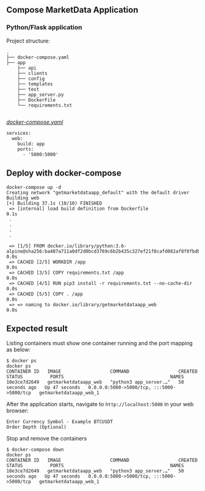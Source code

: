 ## Compose MarketData Application
### Python/Flask application

Project structure:
```
.
├── docker-compose.yaml
├── app
    ├── api
    ├── clients
    ├── config
    ├── templates
    ├── test
    ├── app_server.py
    ├── DockerFile
    └── requirements.txt
 
```

[_docker-compose.yaml_](docker-compose.yaml)
```
services: 
  web: 
    build: app 
    ports: 
      - '5000:5000'
```

## Deploy with docker-compose

```
docker-compose up -d
Creating network "getmarketdataapp_default" with the default driver
Building web
[+] Building 37.1s (10/10) FINISHED
 => [internal] load build definition from Dockerfile                                                                      0.1s
 . 
 .
 .
 .
 
 => [1/5] FROM docker.io/library/python:3.6-alpine@sha256:ba487a711a0df2d0bcd3769c6b2b435c327ef21f8cafd082af8f0fbdb25846  0.0s
 => CACHED [2/5] WORKDIR /app                                                                                             0.0s
 => CACHED [3/5] COPY requirements.txt /app                                                                               0.0s
 => CACHED [4/5] RUN pip3 install -r requirements.txt --no-cache-dir                                                      0.0s
 => CACHED [5/5] COPY . /app                                                                                              0.0s
 => => naming to docker.io/library/getmarketdataapp_web                                                                   0.0s

```

## Expected result

Listing containers must show one container running and the port mapping as below:
```
$ docker ps
docker ps
CONTAINER ID   IMAGE                  COMMAND                  CREATED          STATUS          PORTS                                       NAMES
10e3ce7d2649   getmarketdataapp_web   "python3 app_server.…"   50 seconds ago   Up 47 seconds   0.0.0.0:5000->5000/tcp, :::5000->5000/tcp   getmarketdataapp_web_1
```

After the application starts, navigate to `http://localhost:5000` in your web browser:
```
Enter Currency Symbol - Example BTCUSDT
Order Depth (Optional)
```

Stop and remove the containers
```
$ docker-compose down
docker ps
CONTAINER ID   IMAGE                  COMMAND                  CREATED          STATUS          PORTS                                       NAMES
10e3ce7d2649   getmarketdataapp_web   "python3 app_server.…"   50 seconds ago   Up 47 seconds   0.0.0.0:5000->5000/tcp, :::5000->5000/tcp   getmarketdataapp_web_1

```


